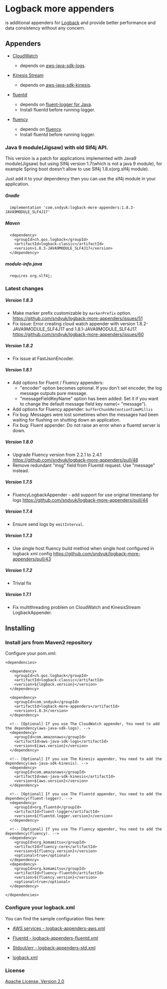 Logback more appenders
==================================================
is additional appenders for [Logback](http://logback.qos.ch/) and provide better performance and data consistency without any concern.

## Appenders
- [CloudWatch](https://aws.amazon.com/cloudwatch/)
    - depends on [aws-java-sdk-logs](http://aws.amazon.com/sdkforjava/).

- [Kinesis Stream](https://aws.amazon.com/kinesis/data-streams/)
    - depends on [aws-java-sdk-kinesis](http://aws.amazon.com/sdkforjava/).

- [fluentd](http://fluentd.org/)
    - depends on [fluent-logger for Java](https://github.com/fluent/fluent-logger-java).
     - Install fluentd before running logger.

- [fluency](https://github.com/komamitsu/fluency)
    - depends on [fluency](https://github.com/komamitsu/fluency).
    - Install fluentd before running logger.

### Java 9 module(Jigsaw) with old Slf4j API.
This version is a patch for applications implemented with Java9 module(Jigsaw) but using Slf4j version 1.7(which is not a java 9 module), for example Spring boot doesn't allow to use Slf4j 1.8.x(org.slf4j module).  

Just add it to your dependency then you can use the slf4j module in your application.

##### Gradle
```
  implementation 'com.sndyuk:logback-more-appenders:1.8.3-JAVA9MODULE_SLF4J17'
```

##### Maven
```
  <dependency>
    <groupId>ch.qos.logback</groupId>
    <artifactId>logback-classic</artifactId>
    <version>1.8.3-JAVA9MODULE_SLF4J17</version>
  </dependency>
```

##### module-info.java
```
  requires org.slf4j;
```


### Latest changes

##### Version 1.8.3

* Make marker prefix customizable by `markerPrefix` option. https://github.com/sndyuk/logback-more-appenders/issues/51
* Fix issue: Error creating cloud watch appender with version 1.8.2-JAVA9MODULE_SLF4J17 and 1.8.1-JAVA9MODULE_SLF4J17. https://github.com/sndyuk/logback-more-appenders/issues/60

##### Version 1.8.2

* Fix issue at FastJsonEncoder.

##### Version 1.8.1

* Add options for Fluent / Fluency appenders:
  * "encoder" option becomes optional. If you don't set encoder, the log message outputs pure message. 
  * "messageFieldKeyName" option has been added: Set it if you want to change the default message field key name(= "message").
* Add options for Fluency appender: `bufferChunkRetentionTimeMillis`
* Fix bug: Messages were lost sometimes when the messages had been waiting for flushing on shutting down an application.  
* Fix bug: Fluent appender: Do not raise an error when a fluentd server is down.
  
##### Version 1.8.0

* Upgrade Fluency version from 2.2.1 to 2.4.1 https://github.com/sndyuk/logback-more-appenders/pull/48
* Remove redundant "msg" field from Fluentd request. Use "message" instead.

##### Version 1.7.5

* FluencyLogbackAppender - add support for use original timestamp for logs https://github.com/sndyuk/logback-more-appenders/pull/44

##### Version 1.7.4

* Ensure send logs by `emitInterval`.

##### Version 1.7.3

* Use single host fluency build method when single host configured in logback xml config https://github.com/sndyuk/logback-more-appenders/pull/43

##### Version 1.7.2

* Trivial fix

##### Version 1.7.1

* Fix multithreading problem on CloudWatch and KinesisStream LogbackAppender.

## Installing

### Install jars from Maven2 repository
Configure your pom.xml:

    <dependencies>
    
      <dependency>
        <groupId>ch.qos.logback</groupId>
        <artifactId>logback-classic</artifactId>
        <version>${logback.version}</version>
      </dependency>
    
      <dependency>
        <groupId>com.sndyuk</groupId>
        <artifactId>logback-more-appenders</artifactId>
        <version>1.8.3</version>
      </dependency>

      <!-- [Optional] If you use The CloudWatch appender, You need to add the dependency(aws-java-sdk-logs). -->
      <dependency>
        <groupId>com.amazonaws</groupId>
        <artifactId>aws-java-sdk-logs</artifactId>
        <version>${aws.version}</version>
      </dependency>

      <!-- [Optional] If you use The Kinesis appender, You need to add the dependency(aws-java-sdk-kinesis). -->
      <dependency>
        <groupId>com.amazonaws</groupId>
        <artifactId>aws-java-sdk-kinesis</artifactId>
        <version>${aws.version}</version>
      </dependency>

      <!-- [Optional] If you use The Fluentd appender, You need to add the dependency(fluent-logger). -->
      <dependency>
        <groupId>org.fluentd</groupId>
        <artifactId>fluent-logger</artifactId>
        <version>${fluentd.logger.version}</version>
      </dependency>
    
      <!-- [Optional] If you use The Fluency appender, You need to add the dependency(fluency). -->
      <dependency>
        <groupId>org.komamitsu</groupId>
        <artifactId>fluency-core</artifactId>
        <version>${fluency.version}</version>
        <optional>true</optional>
      </dependency>
      <dependency>
        <groupId>org.komamitsu</groupId>
        <artifactId>fluency-fluentd</artifactId>
        <version>${fluency.version}</version>
        <optional>true</optional>
      </dependency>
    
    </dependencies>

### Configure your logback.xml
You can find the sample configuration files here:

- [AWS services - logback-appenders-aws.xml](https://github.com/sndyuk/logback-more-appenders/blob/master/src/test/resources/logback-appenders-aws.xml)
- [Fluentd - logback-appenders-fluentd.xml](https://github.com/sndyuk/logback-more-appenders/blob/master/src/test/resources/logback-appenders-fluentd.xml)
- [Stdout/err - logback-appenders-std.xml](https://github.com/sndyuk/logback-more-appenders/blob/master/src/test/resources/logback-appenders-std.xml)

- [logback.xml](https://github.com/sndyuk/logback-more-appenders/blob/master/src/test/resources/logback.xml)

### 


### License
[Apache License, Version 2.0](LICENSE)
